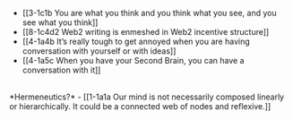 - [[3-1c1b You are what you think and you think what you see, and you see what you think]]
- [[8-1c4d2 Web2 writing is enmeshed in Web2 incentive structure]]
- [[4-1a4b It’s really tough to get annoyed when you are having conversation with yourself or with ideas]]
- [[4-1a5c When you have your Second Brain, you can have a conversation with it]]
<br>
*Hermeneutics?*
- [[1-1a1a Our mind is not necessarily composed linearly or hierarchically. It could be a connected web of nodes and reflexive.]]
